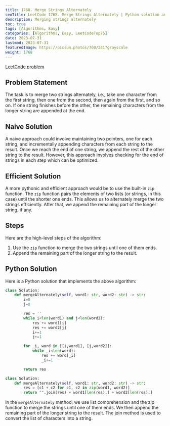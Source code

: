 ```yaml
---
title: 1768. Merge Strings Alternately
seoTitle: LeetCode 1768. Merge Strings Alternately | Python solution and explanation
description: Merging strings alternately
toc: true
tags: [Algorithms, Easy]
categories: [Algorithms, Easy, LeetCodeTop75]
date: 2023-07-31
lastmod: 2023-07-31
featuredImage: https://picsum.photos/700/241?grayscale
weight: 1768
---
```


[LeetCode problem](https://leetcode.com/problems/merge-strings-alternately)

## Problem Statement

The task is to merge two strings alternately, i.e., take one character from the first string, then one from the second, then again from the first, and so on. If one string finishes before the other, the remaining characters from the longer string are appended at the end.

## Naive Solution

A naive approach could involve maintaining two pointers, one for each string, and incrementally appending characters from each string to the result. Once we reach the end of one string, we append the rest of the other string to the result. However, this approach involves checking for the end of strings in each step which can be optimized.

## Efficient Solution

A more pythonic and efficient approach would be to use the built-in `zip` function. The `zip` function pairs the elements of two lists (or strings, in this case) until the shorter one ends. This allows us to alternately merge the two strings efficiently. After that, we append the remaining part of the longer string, if any.

## Steps

Here are the high-level steps of the algorithm:

1. Use the `zip` function to merge the two strings until one of them ends.
2. Append the remaining part of the longer string to the result.

## Python Solution

Here is a Python solution that implements the above algorithm:

```python
class Solution:
    def mergeAlternately(self, word1: str, word2: str) -> str:
        i=0
        j=0

        res = ''
        while i<len(word1) and j<len(word2):
            res += word1[i]
            res += word2[j]
            i+=1
            j+=1

        for _i, word in [[i,word1], [j,word2]]:
            while _i<len(word):
                res += word[_i]
                _i+=1

        return res
```

```python
class Solution:
    def mergeAlternately(self, word1: str, word2: str) -> str:
        res = [c1 + c2 for c1, c2 in zip(word1, word2)]
        return "".join(res) + word1[len(res):] + word2[len(res):]
```

In the `mergeAlternately` method, we use list comprehension and the zip function to merge the strings until one of them ends. We then append the remaining part of the longer string to the result. The join method is used to convert the list of characters into a string.
